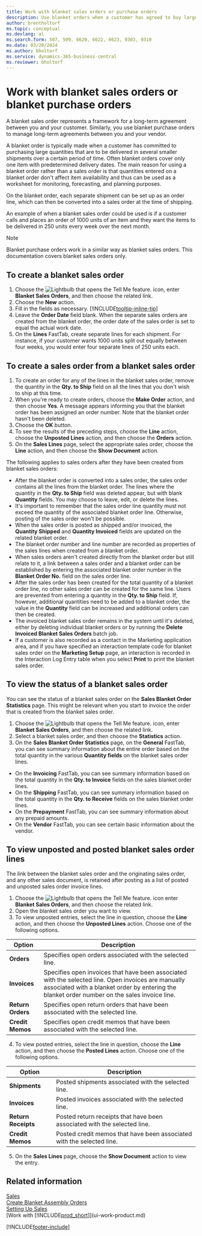 ```yaml
---
title: Work with blanket sales orders or purchase orders
description: Use blanket orders when a customer has agreed to buy large quantities that are to be delivered in several smaller shipments over a certain period of time. The same applies to purchasing.
author: brentholtorf
ms.topic: conceptual
ms.devlang: al
ms.search.form: 507, 509, 6620, 6622, 6623, 9303, 9310
ms.date: 03/20/2024
ms.author: bholtorf
ms.service: dynamics-365-business-central
ms.reviewer: bholtorf
---
```

# Work with blanket sales orders or blanket purchase orders

A blanket sales order represents a framework for a long-term agreement between you and your customer. Similarly, you use blanket purchase orders to manage long-term agreements between you and your vendor.

A blanket order is typically made when a customer has committed to purchasing large quantities that are to be delivered in several smaller shipments over a certain period of time. Often blanket orders cover only one item with predetermined delivery dates. The main reason for using a blanket order rather than a sales order is that quantities entered on a blanket order don't affect item availability and thus can be used as a worksheet for monitoring, forecasting, and planning purposes.

On the blanket order, each separate shipment can be set up as an order line, which can then be converted into a sales order at the time of shipping.

An example of when a blanket sales order could be used is if a customer calls and places an order of 1000 units of an item and they want the items to be delivered in 250 units every week over the next month.

> [!NOTE]
> Blanket purchase orders work in a similar way as blanket sales orders. This documentation covers blanket sales orders only.

## To create a blanket sales order

1. Choose the ![Lightbulb that opens the Tell Me feature.](media/ui-search/search_small.png "Tell me what you want to do") icon, enter **Blanket Sales Orders**, and then choose the related link.  
2. Choose the **New** action.  
3. Fill in the fields as necessary. [!INCLUDE[tooltip-inline-tip](includes/tooltip-inline-tip_md.md)]
4. Leave the **Order Date** field blank. When the separate sales orders are created from the blanket order, the order date of the sales order is set to equal the actual work date.
5. On the **Lines** FastTab, create separate lines for each shipment. For instance, if your customer wants 1000 units split out equally between four weeks, you would enter four separate lines of 250 units each.  

## To create a sales order from a blanket sales order  

1. To create an order for any of the lines in the blanket sales order, remove the quantity in the **Qty. to Ship** field on all the lines that you don't wish to ship at this time.  
2. When you're ready to create orders, choose the **Make Order** action, and then choose **Yes**. A message appears informing you that the blanket order has been assigned an order number. Note that the blanket order hasn't been deleted.  
3. Choose the **OK** button.  
4. To see the results of the preceding steps, choose the **Line** action, choose the **Unposted Lines** action, and then choose the **Orders** action.  
5. On the **Sales Lines** page, select the appropriate sales order, choose the **Line** action, and then choose the **Show Document** action.  

The following applies to sales orders after they have been created from blanket sales orders:  

- After the blanket order is converted into a sales order, the sales order contains all the lines from the blanket order. The lines where the quantity in the **Qty. to Ship** field was deleted appear, but with blank **Quantity** fields. You may choose to leave, edit, or delete the lines.  
- It's important to remember that the sales order line quantity must not exceed the quantity of the associated blanket order line. Otherwise, posting of the sales order won't be possible.  
- When the sales order is posted as shipped and/or invoiced, the **Quantity Shipped** and **Quantity Invoiced** fields are updated on the related blanket order.  
- The blanket order number and line number are recorded as properties of the sales lines when created from a blanket order.  
- When sales orders aren't created directly from the blanket order but still relate to it, a link between a sales order and a blanket order can be established by entering the associated blanket order number in the **Blanket Order No.** field on the sales order line.  
- After the sales order has been created for the total quantity of a blanket order line, no other sales order can be created for the same line. Users are prevented from entering a quantity in the **Qty. to Ship** field. If, however, additional quantities need to be added to a blanket order, the value in the **Quantity** field can be increased and additional orders can then be created.  
- The invoiced blanket sales order remains in the system until it's deleted, either by deleting individual blanket orders or by running the **Delete Invoiced Blanket Sales Orders** batch job.  
- If a customer is also recorded as a contact in the Marketing application area, and if you have specified an interaction template code for blanket sales order on the **Marketing Setup** page, an interaction is recorded in the Interaction Log Entry table when you select **Print** to print the blanket sales order.

## To view the status of a blanket sales order

You can see the status of a blanket sales order on the **Sales Blanket Order Statistics** page. This might be relevant when you start to invoice the order that is created from the blanket sales order.  

1.  Choose the ![Lightbulb that opens the Tell Me feature.](media/ui-search/search_small.png "Tell me what you want to do") icon, enter **Blanket Sales Orders**, and then choose the related link.  
2.  Select a blanket sales order, and then choose the **Statistics** action.  
3.  On the **Sales Blanket Order Statistics** page, on the **General** FastTab, you can see summary information about the entire order based on the total quantity in the various **Quantity fields** on the blanket sales order lines.  

- On the **Invoicing** FastTab, you can see summary information based on the total quantity in the **Qty. to Invoice** fields on the sales blanket order lines.  
- On the **Shipping** FastTab, you can see summary information based on the total quantity in the **Qty. to Receive** fields on the sales blanket order lines.  
- On the **Prepayment** FastTab, you can see summary information about any prepaid amounts.  
- On the **Vendor** FastTab, you can see certain basic information about the vendor.

## To view unposted and posted blanket sales order lines

The link between the blanket sales order and the originating sales order, and any other sales document, is retained after posting as a list of posted and unposted sales order invoice lines.  

1. Choose the ![Lightbulb that opens the Tell Me feature.](media/ui-search/search_small.png "Tell me what you want to do") icon enter **Blanket Sales Orders**, and then choose the related link.
2. Open the blanket sales order you want to view.
3. To view unposted entries, select the line in question, choose the **Line** action, and then choose the **Unposted Lines** action. Choose one of the following options.  

|Option|Description|
|--|--|
|**Orders**|Specifies open orders associated with the selected line.|
|**Invoices**|Specifies open invoices that have been associated with the selected line. Open invoices are manually associated with a blanket order by entering the blanket order number on the sales invoice line.|
|**Return Orders**|Specifies open return orders that have been associated with the selected line.|
|**Credit Memos**|Specifies open credit memos that have been associated with the selected line.|

4. To view posted entries, select the line in question, choose the **Line** action, and then choose the **Posted Lines** action. Choose one of the following options.  

|Option|Description|
|---|----|
|**Shipments**|Posted shipments associated with the selected line.|
|**Invoices**|Posted invoices associated with the selected line.|
|**Return Receipts**|Posted return receipts that have been associated with the selected line.|
|**Credit Memos**|Posted credit memos that have been associated with the selected line.|

5. On the **Sales Lines** page, choose the **Show Document** action to view the entry.

## Related information

[Sales](sales-manage-sales.md)  
[Create Blanket Assembly Orders](assembly-how-to-create-blanket-assembly-orders.md)  
[Setting Up Sales](sales-setup-sales.md)  
[Work with [!INCLUDE[prod_short](includes/prod_short.md)]](ui-work-product.md)


[!INCLUDE[footer-include](includes/footer-banner.md)]
